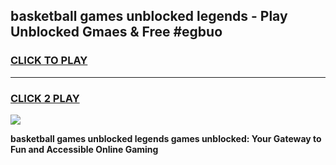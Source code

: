 
## basketball games unblocked legends - Play Unblocked Gmaes & Free #egbuo
<h3>
<a href="https://news.freeplayer.one?title=basketball_games_unblocked_legends&ref=24F">CLICK TO PLAY</a></h3>
<hr>

<h3>
<a href="https://news.freeplayer.one?title=basketball_games_unblocked_legends&ref=24F">CLICK 2 PLAY</a>
  
</h3>

<a href="https://news.freeplayer.one?title=basketball_games_unblocked_legends&ref=24F/"><img src="https://clearcache.store/games.png"></a>


**basketball games unblocked legends games unblocked: Your Gateway to Fun and Accessible Online Gaming**
